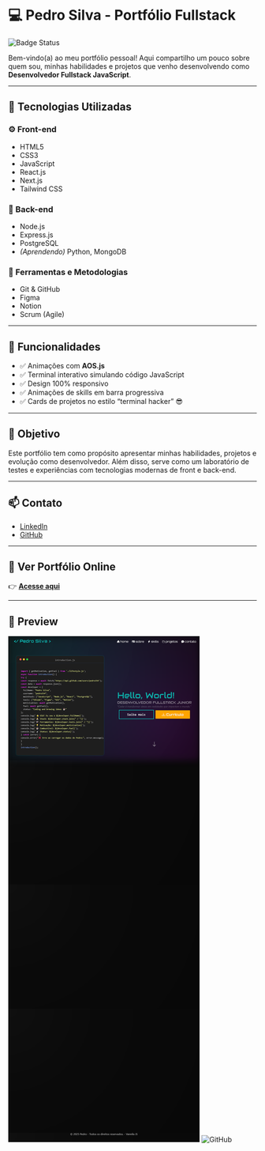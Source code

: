 # 💻 Pedro Silva - Portfólio Fullstack

![Badge Status](https://img.shields.io/badge/Status-Done-green)  

Bem-vindo(a) ao meu portfólio pessoal! Aqui compartilho um pouco sobre quem sou, minhas habilidades e projetos que venho desenvolvendo como **Desenvolvedor Fullstack JavaScript**.

---

## 🚀 Tecnologias Utilizadas

### ⚙️ Front-end
- HTML5
- CSS3
- JavaScript
- React.js
- Next.js
- Tailwind CSS

### 💾 Back-end
- Node.js
- Express.js
- PostgreSQL
- *(Aprendendo)* Python, MongoDB

### 🧰 Ferramentas e Metodologias
- Git & GitHub
- Figma
- Notion
- Scrum (Agile)

---

## 🌟 Funcionalidades

- ✅ Animações com **AOS.js**
- ✅ Terminal interativo simulando código JavaScript
- ✅ Design 100% responsivo
- ✅ Animações de skills em barra progressiva
- ✅ Cards de projetos no estilo “terminal hacker” 😎

---

## 🎯 Objetivo

Este portfólio tem como propósito apresentar minhas habilidades, projetos e evolução como desenvolvedor. Além disso, serve como um laboratório de testes e experiências com tecnologias modernas de front e back-end.

---

## 📫 Contato

- [LinkedIn](https://www.linkedin.com/in/seu-linkedin-aqui)  
- [GitHub](https://github.com/pedro354)

---

## 🔗 Ver Portfólio Online

👉 **[Acesse aqui](https://pedrojs.vercel.app/)**

---

## 📸 Preview

![Preview do Portfólio](./image.png)
![GitHub](https://img.shields.io/badge/Made%20by-Pedro%20Silva-blue)
